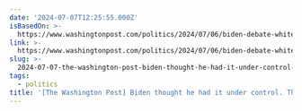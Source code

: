 ```yaml
---
date: '2024-07-07T12:25:55.000Z'
isBasedOn: >-
  https://www.washingtonpost.com/politics/2024/07/06/biden-debate-white-house-campaign
link: >-
  https://www.washingtonpost.com/politics/2024/07/06/biden-debate-white-house-campaign
slug: >-
  2024-07-07-the-washington-post-biden-thought-he-had-it-under-control-then-it-got-wo
tags:
  - politics
title: '[The Washington Post] Biden thought he had it under control. Then it got wo'
---
```

 

